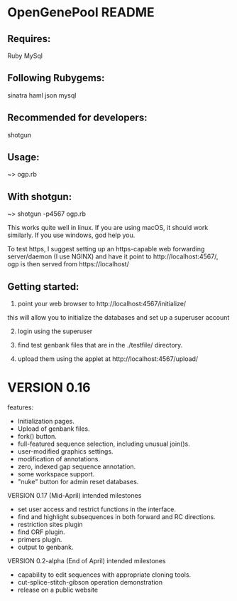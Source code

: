 OpenGenePool README
===================

Requires:
---------

Ruby
MySql

Following Rubygems:
-------------------

sinatra
haml
json
mysql

Recommended for developers:
---------------------------

shotgun

Usage:
------

~>  ogp.rb

With shotgun:
-------------

~> shotgun -p4567 ogp.rb

This works quite well in linux.  If you are using macOS, it should work similarly.  If you use
windows, god help you.

To test https, I suggest setting up an https-capable web forwarding server/daemon (I use NGINX)
and have it point to http://localhost:4567/, ogp is then served from https://localhost/

Getting started:
----------------

1) point your web browser to http://localhost:4567/initialize/

this will allow you to initialize the databases and set up a superuser account

2) login using the superuser

3) find test genbank files that are in the ./testfile/ directory.

4) upload them using the applet at http://localhost:4567/upload/


VERSION 0.16
============

features:
* Initialization pages.
* Upload of genbank files.
* fork() button.
* full-featured sequence selection, including unusual join()s.
* user-modified graphics settings.
* modification of annotations.
* zero, indexed gap sequence annotation.
* some workspace support.
* "nuke" button for admin reset databases.

VERSION 0.17 (Mid-April) intended milestones
* set user access and restrict functions in the interface.
* find and highlight subsequences in both forward and RC directions.
* restriction sites plugin
* find ORF plugin.
* primers plugin.
* output to genbank.

VERSION 0.2-alpha (End of April) intended milestones
* capability to edit sequences with appropriate cloning tools.
* cut-splice-stitch-gibson operation demonstration
* release on a public website
  

